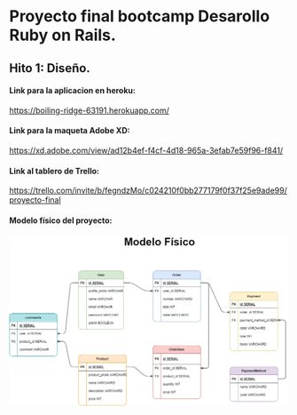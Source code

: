 # Proyecto final bootcamp Desarollo Ruby on Rails.

## Hito 1: Diseño.

#### Link para la aplicacion en heroku: 
https://boiling-ridge-63191.herokuapp.com/

#### Link para la maqueta Adobe XD:
https://xd.adobe.com/view/ad12b4ef-f4cf-4d18-965a-3efab7e59f96-f841/

#### Link al tablero de Trello:
https://trello.com/invite/b/fegndzMo/c024210f0bb277179f0f37f25e9ade99/proyecto-final

#### Modelo físico del proyecto:
![Modelo Físico proyecto.](https://raw.githubusercontent.com/Deyna-5/Proyecto-final-Ruby-on-Rails/master/Hito_diseño/Modelo_Físico.png)